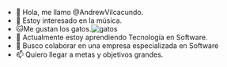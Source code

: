 - 👋 Hola, me llamo @AndrewVilcacundo.
- 👀 Estoy interesado en la música.
- 🐱Me gustan los gatos.![gatos](https://user-images.githubusercontent.com/117743120/200583246-d02d7adc-e362-46f8-a0c0-a44c7e218c58.jpg)
- 🌱 Actualmente estoy aprendiendo Tecnología en Software.
- 💞️ Busco colaborar en una empresa especializada en Software
- 📫 Quiero llegar a metas y objetivos grandes.
<!---
AndrewVilcacundo/AndrewVilcacundo este repositorio es ✨ especial ✨ porque es acerca de mí.
You can click the Preview link to take a look at your changes.
--->
